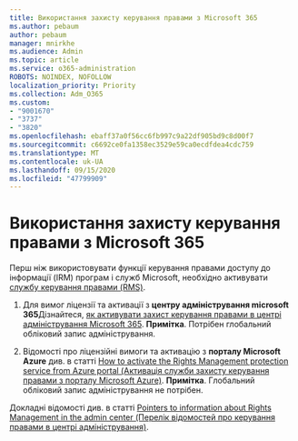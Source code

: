 ```yaml
---
title: Використання захисту керування правами з Microsoft 365
ms.author: pebaum
author: pebaum
manager: mnirkhe
ms.audience: Admin
ms.topic: article
ms.service: o365-administration
ROBOTS: NOINDEX, NOFOLLOW
localization_priority: Priority
ms.collection: Adm_O365
ms.custom:
- "9001670"
- "3737"
- "3820"
ms.openlocfilehash: ebaff37a0f56cc6fb997c9a22df905bd9c8d00f7
ms.sourcegitcommit: c6692ce0fa1358ec3529e59ca0ecdfdea4cdc759
ms.translationtype: MT
ms.contentlocale: uk-UA
ms.lasthandoff: 09/15/2020
ms.locfileid: "47799909"
---
```

# <a name="use-rights-management-protection-with-microsoft-365"></a>Використання захисту керування правами з Microsoft 365

Перш ніж використовувати функції керування правами доступу до інформації (IRM) програм і служб Microsoft, необхідно активувати [службу керування правами (RMS)](https://docs.microsoft.com/azure/information-protection/what-is-azure-rms).

1. Для вимог ліцензії та активації з **центру адміністрування microsoft 365**Дізнайтеся, [як активувати захист керування правами в центрі адміністрування Microsoft 365](https://docs.microsoft.com/azure/information-protection/activate-office365). **Примітка**. Потрібен глобальний обліковий запис адміністрування.

2. Відомості про ліцензійні вимоги та активацію з **порталу Microsoft Azure** див. в статті [How to activate the Rights Management protection service from Azure portal (Активація служби захисту керування правами з порталу Microsoft Azure)](https://docs.microsoft.com/azure/information-protection/activate-azure). **Примітка**. Глобальний обліковий запис адміністрування не потрібен.

Докладні відомості див. в статті [Pointers to information about Rights Management in the admin center (Перелік відомостей про керування правами в центрі адміністрування)](https://docs.microsoft.com/office365/enterprise/activate-rms-in-office-365).
